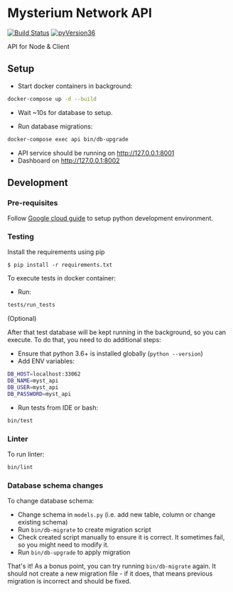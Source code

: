 # Mysterium Network API

[![Build Status](https://travis-ci.org/MysteriumNetwork/api.svg?branch=master)](https://travis-ci.org/MysteriumNetwork/api)
[![pyVersion36](https://img.shields.io/badge/python-3.6-blue.svg)](https://www.python.org/downloads/)

API for Node & Client

## Setup

- Start docker containers in background:
```bash
docker-compose up -d --build
```

- Wait ~10s for database to setup.

- Run database migrations:
```bash
docker-compose exec api bin/db-upgrade
```

- API service should be running on http://127.0.0.1:8001
- Dashboard on http://127.0.0.1:8002

## Development

### Pre-requisites

Follow [Google cloud guide](https://cloud.google.com/python/setup) to setup python development environment.

### Testing

Install the requirements using pip
```
$ pip install -r requirements.txt
```

To execute tests in docker container:
- Run:
```bash
tests/run_tests
```

(Optional)

After that test database will be kept running in the background, so you can execute.
To do that, you need to do additional steps:
- Ensure that python 3.6+ is installed globally (`python --version`)
- Add ENV variables:
```bash
DB_HOST=localhost:33062
DB_NAME=myst_api
DB_USER=myst_api
DB_PASSWORD=myst_api
```
- Run tests from IDE or bash:
```bash
bin/test
```

### Linter

To run linter:
```bash
bin/lint
```

### Database schema changes

To change database schema:

- Change schema in `models.py` (i.e. add new table, column or change existing schema)
- Run `bin/db-migrate` to create migration script
- Check created script manually to ensure it is correct.
It sometimes fail, so you might need to modify it.
- Run `bin/db-upgrade` to apply migration

That's it!
As a bonus point, you can try running `bin/db-migrate` again.
It should not create a new migration file - if it does, that means previous migration is incorrect and should be fixed.

